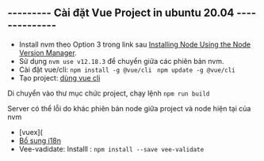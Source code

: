 ## ---------  Cài đặt Vue Project in ubuntu 20.04 --------------
- Install nvm theo Option 3 trong link sau [Installing Node Using the Node Version Manager](https://www.digitalocean.com/community/tutorials/how-to-install-node-js-on-ubuntu-20-04).
- Sử dụng `nvm use v12.18.3` để chuyển giữa các phiên bản nvm.
- Cài đặt vue/cli:
`npm install -g @vue/cli
`
`npm update -g @vue/cli
`
- Tạo project: [dùng vue cli](https://viblo.asia/p/cach-dung-project-vue-cli-tu-dau-p1-jvElaAkolkw)

Di chuyển vào thư mục chức project, chạy lệnh `npm run build`

Server có thể lỗi do khác phiên bản node giữa project và node hiện tại của nvm
- [vuex](
- [Bổ sung i18n](https://viblo.asia/p/i18n-trong-vuejs-YWOZr8Dw5Q0)
- Vee-vadidate:
Installl : `npm install --save vee-validate`



 
 
